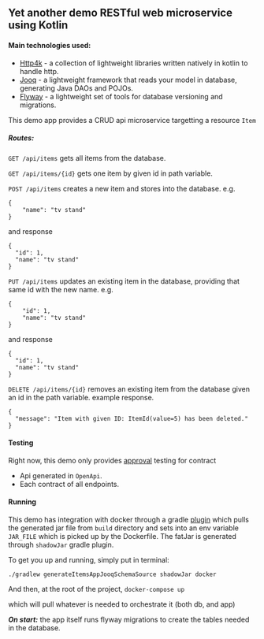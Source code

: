 ## Yet another demo RESTful web microservice using Kotlin

#### Main technologies used:
- [Http4k](https://www.http4k.org/) - a collection of lightweight libraries written natively in kotlin to handle http.
- [Jooq](https://www.jooq.org/) - a lightweight framework that reads your model in database, generating Java DAOs and POJOs.
- [Flyway](https://flywaydb.org/documentation/migrations) - a lightweight set of tools for database versioning and migrations.

This demo app provides a CRUD api microservice targetting a resource `Item`

##### Routes:

`GET /api/items` gets all items from the database.

`GET /api/items/{id}` gets one item by given id in path variable.

`POST /api/items` creates a new item and stores into the database.
e.g.
```jshelllanguage
{
    "name": "tv stand"
}
```
and response
```jshelllanguage
{
  "id": 1,
  "name": "tv stand"
}
```

`PUT /api/items` updates an existing item in the database, providing that same id with the new name.
e.g.
```jshelllanguage
{
    "id": 1,
    "name": "tv stand"
}
```
and response
```jshelllanguage
{
  "id": 1,
  "name": "tv stand"
}
```

`DELETE /api/items/{id}` removes an existing item from the database given an id in the path variable.
example response.
```jshelllanguage
{
  "message": "Item with given ID: ItemId(value=5) has been deleted."
}
```

#### Testing

Right now, this demo only provides [approval](https://www.http4k.org/guide/modules/approvaltests/) testing for contract
- Api generated in `OpenApi`.
- Each contract of all endpoints.

#### Running

This demo has integration with docker through a gradle [plugin](https://github.com/palantir/gradle-docker) which pulls
the generated jar file from `build` directory and sets into an env variable `JAR_FILE` which is picked up by the Dockerfile.
The fatJar is generated through `shadowJar` gradle plugin.

To get you up and running, simply put in terminal: 

`./gradlew generateItemsAppJooqSchemaSource shadowJar docker`

And then, at the root of the project, `docker-compose up` 

which will pull whatever is needed to orchestrate it (both db, and app)

***On start:*** the app itself runs flyway migrations to create the tables needed in the database.
